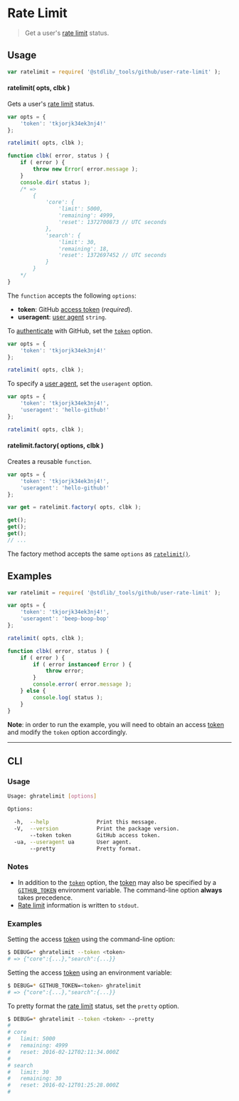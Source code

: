 <!--

@license Apache-2.0

Copyright (c) 2021 The Stdlib Authors.

Licensed under the Apache License, Version 2.0 (the "License");
you may not use this file except in compliance with the License.
You may obtain a copy of the License at

   http://www.apache.org/licenses/LICENSE-2.0

Unless required by applicable law or agreed to in writing, software
distributed under the License is distributed on an "AS IS" BASIS,
WITHOUT WARRANTIES OR CONDITIONS OF ANY KIND, either express or implied.
See the License for the specific language governing permissions and
limitations under the License.

-->

# Rate Limit

> Get a user's [rate limit][github-rate-limit] status.

<!-- Section to include introductory text. Make sure to keep an empty line after the intro `section` element and another before the `/section` close. -->

<section class="intro">

</section>

<!-- /.intro -->

<!-- Package usage documentation. -->

<section class="usage">

## Usage

```javascript
var ratelimit = require( '@stdlib/_tools/github/user-rate-limit' );
```

<a name="ratelimit"></a>

#### ratelimit( opts, clbk )

Gets a user's [rate limit][github-rate-limit] status.

<!-- run-disable -->

```javascript
var opts = {
    'token': 'tkjorjk34ek3nj4!'
};

ratelimit( opts, clbk );

function clbk( error, status ) {
    if ( error ) {
        throw new Error( error.message );
    }
    console.dir( status );
    /* =>
        {
            'core': {
                'limit': 5000,
                'remaining': 4999,
                'reset': 1372700873 // UTC seconds
            },
            'search': {
                'limit': 30,
                'remaining': 18,
                'reset': 1372697452 // UTC seconds
            }
        }
    */
}
```

The `function` accepts the following `options`:

-   **token**: GitHub [access token][github-token] (_required_).
-   **useragent**: [user agent][github-user-agent] `string`.

To [authenticate][github-oauth2] with GitHub, set the [`token`][github-token] option.

<!-- run-disable -->

```javascript
var opts = {
    'token': 'tkjorjk34ek3nj4!'
};

ratelimit( opts, clbk );
```

To specify a [user agent][github-user-agent], set the `useragent` option.

<!-- run-disable -->

```javascript
var opts = {
    'token': 'tkjorjk34ek3nj4!',
    'useragent': 'hello-github!'
};

ratelimit( opts, clbk );
```

#### ratelimit.factory( options, clbk )

Creates a reusable `function`.

<!-- run-disable -->

```javascript
var opts = {
    'token': 'tkjorjk34ek3nj4!',
    'useragent': 'hello-github!'
};

var get = ratelimit.factory( opts, clbk );

get();
get();
get();
// ...
```

The factory method accepts the same `options` as [`ratelimit()`](#ratelimit).

</section>

<!-- /.usage -->

<!-- Package usage notes. Make sure to keep an empty line after the `section` element and another before the `/section` close. -->

<section class="notes">

</section>

<!-- /.notes -->

<!-- Package usage examples. -->

<section class="examples">

## Examples

<!-- run-disable -->

```javascript
var ratelimit = require( '@stdlib/_tools/github/user-rate-limit' );

var opts = {
    'token': 'tkjorjk34ek3nj4!',
    'useragent': 'beep-boop-bop'
};

ratelimit( opts, clbk );

function clbk( error, status ) {
    if ( error ) {
        if ( error instanceof Error ) {
            throw error;
        }
        console.error( error.message );
    } else {
        console.log( status );
    }
}
```

**Note**: in order to run the example, you will need to obtain an access [token][github-token] and modify the `token` option accordingly.

</section>

<!-- /.examples -->

<!-- Section for describing a command-line interface. -->

* * *

<section class="cli">

## CLI

<!-- CLI usage documentation. -->

<section class="usage">

### Usage

```bash
Usage: ghratelimit [options] 

Options:

  -h,  --help               Print this message.
  -V,  --version            Print the package version.
       --token token        GitHub access token.
  -ua, --useragent ua       User agent.
       --pretty             Pretty format.
```

</section>

<!-- /.usage -->

<!-- CLI usage notes. Make sure to keep an empty line after the `section` element and another before the `/section` close. -->

<section class="notes">

### Notes

-   In addition to the [`token`][github-token] option, the [token][github-token] may also be specified by a [`GITHUB_TOKEN`][github-token] environment variable. The command-line option **always** takes precedence.
-   [Rate limit][github-rate-limit] information is written to `stdout`.

</section>

<!-- /.notes -->

<!-- CLI usage examples. -->

<section class="examples">

### Examples

Setting the access [token][github-token] using the command-line option:

<!-- run-disable -->

```bash
$ DEBUG=* ghratelimit --token <token>
# => {"core":{...},"search":{...}}
```

Setting the access [token][github-token] using an environment variable:

<!-- run-disable -->

```bash
$ DEBUG=* GITHUB_TOKEN=<token> ghratelimit
# => {"core":{...},"search":{...}}
```

To pretty format the [rate limit][github-rate-limit] status, set the `pretty` option.

<!-- run-disable -->

```bash
$ DEBUG=* ghratelimit --token <token> --pretty
#
# core
#   limit: 5000
#   remaining: 4999
#   reset: 2016-02-12T02:11:34.000Z
#
# search
#   limit: 30
#   remaining: 30
#   reset: 2016-02-12T01:25:28.000Z
#
```

</section>

<!-- /.examples -->

</section>

<!-- /.cli -->

<!-- Section to include cited references. If references are included, add a horizontal rule *before* the section. Make sure to keep an empty line after the `section` element and another before the `/section` close. -->

<section class="references">

</section>

<!-- /.references -->

<!-- Section for all links. Make sure to keep an empty line after the `section` element and another before the `/section` close. -->

<section class="links">

[github-token]: https://github.com/settings/tokens/new
[github-oauth2]: https://developer.github.com/v3/#oauth2-token-sent-in-a-header
[github-user-agent]: https://developer.github.com/v3/#user-agent-required
[github-rate-limit]: https://developer.github.com/v3/rate_limit/

</section>

<!-- /.links -->
